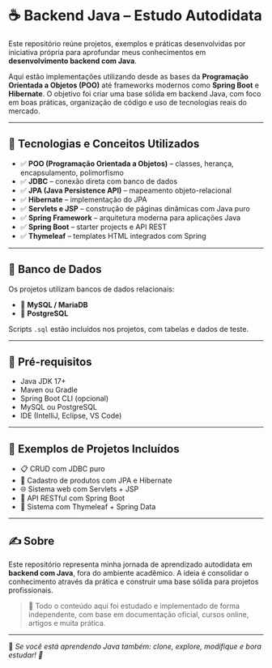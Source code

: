 # ☕ Backend Java – Estudo Autodidata

Este repositório reúne projetos, exemplos e práticas desenvolvidas por iniciativa própria para aprofundar meus conhecimentos em **desenvolvimento backend com Java**.

Aqui estão implementações utilizando desde as bases da **Programação Orientada a Objetos (POO)** até frameworks modernos como **Spring Boot** e **Hibernate**. O objetivo foi criar uma base sólida em backend Java, com foco em boas práticas, organização de código e uso de tecnologias reais do mercado.

---

## 🧱 Tecnologias e Conceitos Utilizados

- ✅ **POO (Programação Orientada a Objetos)** – classes, herança, encapsulamento, polimorfismo
- ✅ **JDBC** – conexão direta com banco de dados
- ✅ **JPA (Java Persistence API)** – mapeamento objeto-relacional
- ✅ **Hibernate** – implementação do JPA
- ✅ **Servlets e JSP** – construção de páginas dinâmicas com Java puro
- ✅ **Spring Framework** – arquitetura moderna para aplicações Java
- ✅ **Spring Boot** – starter projects e API REST
- ✅ **Thymeleaf** – templates HTML integrados com Spring

---

## 💾 Banco de Dados

Os projetos utilizam bancos de dados relacionais:

- 🐬 **MySQL / MariaDB**
- 🐘 **PostgreSQL**

Scripts `.sql` estão incluídos nos projetos, com tabelas e dados de teste.

---

## 🔧 Pré-requisitos

- Java JDK 17+
- Maven ou Gradle
- Spring Boot CLI (opcional)
- MySQL ou PostgreSQL
- IDE (IntelliJ, Eclipse, VS Code)

---

## 📌 Exemplos de Projetos Incluídos

- 📋 CRUD com JDBC puro
- 🧾 Cadastro de produtos com JPA e Hibernate
- 🌐 Sistema web com Servlets + JSP
- 🚀 API RESTful com Spring Boot
- 🧠 Sistema com Thymeleaf + Spring Data

---

## ✍️ Sobre

Este repositório representa minha jornada de aprendizado autodidata em **backend com Java**, fora do ambiente acadêmico. A ideia é consolidar o conhecimento através da prática e construir uma base sólida para projetos profissionais.

> 📍 Todo o conteúdo aqui foi estudado e implementado de forma independente, com base em documentação oficial, cursos online, artigos e muita prática.

---

📌 *Se você está aprendendo Java também: clone, explore, modifique e bora estudar! 🚀*
